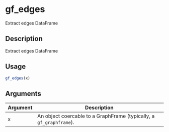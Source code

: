 # gf_edges


Extract edges DataFrame




## Description

Extract edges DataFrame





## Usage
```r
gf_edges(x)
```




## Arguments


Argument      |Description
------------- |----------------
x | An object coercable to a GraphFrame (typically, a ``gf_graphframe``).






